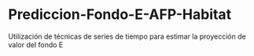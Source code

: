 # Prediccion-Fondo-E-AFP-Habitat
Utilización de técnicas de series de tiempo para estimar la proyección de valor del fondo E
